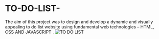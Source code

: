 # TO-DO-LIST-
The aim of this project was to design and develop a dynamic and visually appealing to do list website using fundamental web technologies – HTML, CSS AND JAVASCRIPT .
![TO DO LIST](https://github.com/user-attachments/assets/2c0ae816-a4f2-4d65-8a68-e4119fa5bd5f)
